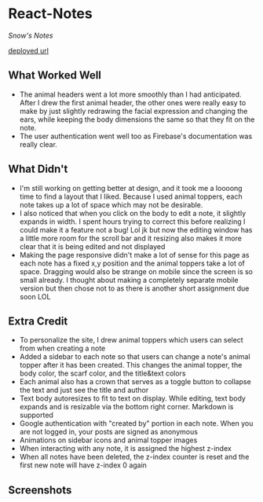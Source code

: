 # React-Notes

*Snow's Notes*

[deployed url](https://jovial-jennings-2f0b27.netlify.app/)

## What Worked Well
- The animal headers went a lot more smoothly than I had anticipated. After I drew the first animal header, the other ones were really easy to make by just slightly redrawing the facial expression and changing the ears, while keeping the body dimensions the same so that they fit on the note. 
- The user authentication went well too as Firebase's documentation was really clear.

## What Didn't
- I'm still working on getting better at design, and it took me a loooong time to find a layout that I liked. Because I used animal toppers, each note takes up a lot of space which may not be desirable. 
- I also noticed that when you click on the body to edit a note, it slightly expands in width. I spent hours trying to correct this before realizing I could make it a feature not a bug! Lol jk but now the editing window has a little more room for the scroll bar and it resizing also makes it more clear that it is being edited and not displayed
- Making the page responsive didn't make a lot of sense for this page as each note has a fixed x,y position and the animal toppers take a lot of space. Dragging would also be strange on mobile since the screen is so small already. I thought about making a completely separate mobile version but then chose not to as there is another short assignment due soon LOL

## Extra Credit
- To personalize the site, I drew animal toppers which users can select from when creating a note
- Added a sidebar to each note so that users can change a note's animal topper after it has been created. This changes the animal topper, the body color, the scarf color, and the title&text colors
- Each animal also has a crown that serves as a toggle button to collapse the text and just see the title and author
- Text body autoresizes to fit to text on display. While editing, text body expands and is resizable via the bottom right corner. Markdown is supported
- Google authentication with "created by" portion in each note. When you are not logged in, your posts are signed as anonymous
- Animations on sidebar icons and animal topper images
- When interacting with any note, it is assigned the highest z-index
- When all notes have been deleted, the z-index counter is reset and the first new note will have z-index 0 again

## Screenshots
